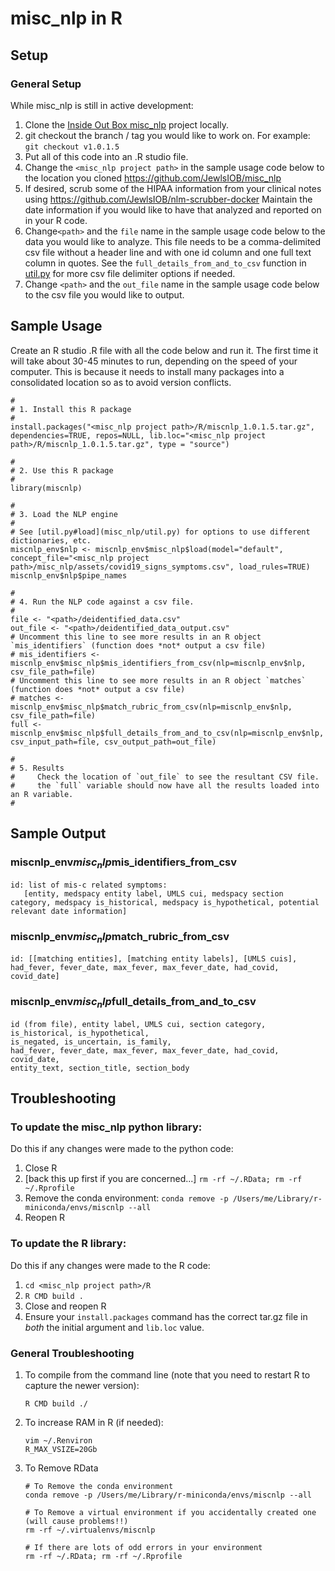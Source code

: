 # misc_nlp in R

## Setup

### General Setup
While misc_nlp is still in active development:

1. Clone the [Inside Out Box misc_nlp](https://github.com/JewlsIOB/misc_nlp) project locally.
2. git checkout the branch / tag you would like to work on. For example: `git checkout v1.0.1.5`
3. Put all of this code into an .R studio file.
4. Change the `<misc_nlp project path>` in the sample usage code below to the location you cloned https://github.com/JewlsIOB/misc_nlp
5. If desired, scrub some of the HIPAA information from your clinical notes using https://github.com/JewlsIOB/nlm-scrubber-docker
   Maintain the date information if you would like to have that analyzed and reported on in your R code.
6. Change`<path>` and the `file` name in the sample usage code below to the data you would like to analyze.
   This file needs to be a comma-delimited csv file without a header line and with one id column
   and one full text column in quotes. See the `full_details_from_and_to_csv` function in
   [util.py](misc_nlp/util.py) for more csv file delimiter options if needed.
7. Change `<path>` and the `out_file` name in the sample usage code below to the csv file you would like to output.

## Sample Usage
Create an R studio .R file with all the code below and run it.  The first time it will take about 30-45 minutes to run,
depending on the speed of your computer. This is because it needs to install many packages into a consolidated
location so as to avoid version conflicts.
```
#
# 1. Install this R package
#
install.packages("<misc_nlp project path>/R/miscnlp_1.0.1.5.tar.gz", dependencies=TRUE, repos=NULL, lib.loc="<misc_nlp project path>/R/miscnlp_1.0.1.5.tar.gz", type = "source")

#
# 2. Use this R package
#
library(miscnlp)

#
# 3. Load the NLP engine
#
# See [util.py#load](misc_nlp/util.py) for options to use different dictionaries, etc.
miscnlp_env$nlp <- miscnlp_env$misc_nlp$load(model="default", concept_file="<misc_nlp project path>/misc_nlp/assets/covid19_signs_symptoms.csv", load_rules=TRUE)
miscnlp_env$nlp$pipe_names

#
# 4. Run the NLP code against a csv file.
#
file <- "<path>/deidentified_data.csv"
out_file <- "<path>/deidentified_data_output.csv"
# Uncomment this line to see more results in an R object `mis_identifiers` (function does *not* output a csv file)
# mis_identifiers <- miscnlp_env$misc_nlp$mis_identifiers_from_csv(nlp=miscnlp_env$nlp, csv_file_path=file)
# Uncomment this line to see more results in an R object `matches` (function does *not* output a csv file)
# matches <- miscnlp_env$misc_nlp$match_rubric_from_csv(nlp=miscnlp_env$nlp, csv_file_path=file)
full <- miscnlp_env$misc_nlp$full_details_from_and_to_csv(nlp=miscnlp_env$nlp, csv_input_path=file, csv_output_path=out_file)

#
# 5. Results
#     Check the location of `out_file` to see the resultant CSV file.
#     the `full` variable should now have all the results loaded into an R variable. 
#
```

## Sample Output

### miscnlp_env$misc_nlp$mis_identifiers_from_csv
```
id: list of mis-c related symptoms:
   [entity, medspacy entity label, UMLS cui, medspacy section category, medspacy is_historical, medspacy is_hypothetical, potential relevant date information]
```

### miscnlp_env$misc_nlp$match_rubric_from_csv
```
id: [[matching entities], [matching entity labels], [UMLS cuis], had_fever, fever_date, max_fever, max_fever_date, had_covid, covid_date]
```

### miscnlp_env$misc_nlp$full_details_from_and_to_csv
```
id (from file), entity label, UMLS cui, section category, is_historical, is_hypothetical,
is_negated, is_uncertain, is_family,
had_fever, fever_date, max_fever, max_fever_date, had_covid, covid_date,
entity_text, section_title, section_body
```

## Troubleshooting

### To update the misc_nlp python library:
Do this if any changes were made to the python code:
1. Close R
2. [back this up first if you are concerned...] `rm -rf ~/.RData; rm -rf ~/.Rprofile`
3. Remove the conda environment: `conda remove -p /Users/me/Library/r-miniconda/envs/miscnlp --all`
4. Reopen R

### To update the R library:
Do this if any changes were made to the R code:
1. `cd <misc_nlp project path>/R`
2. `R CMD build .`
3. Close and reopen R
4. Ensure your `install.packages` command has the correct tar.gz file in *both* the initial argument and `lib.loc` value.

### General Troubleshooting
1. To compile from the command line (note that you need to restart R to capture the newer version):

      ```R CMD build ./```

2. To increase RAM in R (if needed):

      ```
      vim ~/.Renviron
      R_MAX_VSIZE=20Gb
      ```

3. To Remove RData

      ```
      # To Remove the conda environment
      conda remove -p /Users/me/Library/r-miniconda/envs/miscnlp --all

      # To Remove a virtual environment if you accidentally created one (will cause problems!!)
      rm -rf ~/.virtualenvs/miscnlp

      # If there are lots of odd errors in your environment
      rm -rf ~/.RData; rm -rf ~/.Rprofile
      ```
